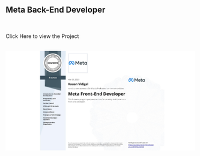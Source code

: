 ## Meta Back-End Developer
<p align="center">
<br/>
<p>Click Here to view the Project</p>
</p>
<br/>
<img href="https://www.coursera.org/account/accomplishments/specialization/certificate/BKVQGU2TQFC5" align="center" src="./Certificate.jpg" alt="Meta Back-End Developer"/>